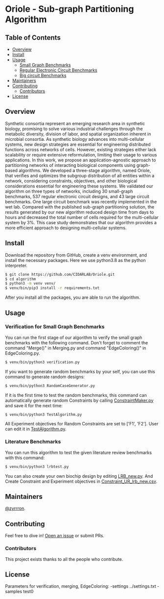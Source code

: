 # Oriole - Sub-graph Partitioning Algorithm 
<!-- # Standard Readme -->

<!--[![standard-readme compliant](https://img.shields.io/badge/readme%20style-standard-brightgreen.svg?style=flat-square)](https://github.com/RichardLitt/standard-readme)
-->

## Table of Contents

- [Overview](#overview)
- [Install](#install)
- [Usage](#usage)
	- [Small Graph Benchmarks](#small)
    - [Regular Electronic Circuit Benchmarks](#regular)
    - [Big circuit Benchmarks](#big)
- [Maintainers](#maintainers)
- [Contributing](#contributing)
    - [Contributors](#contributors)
- [License](#license)

## Overview
Synthetic consortia represent an emerging research area in synthetic biology, promising to solve various industrial challenges through the metabolic diversity, division of labor, and spatial organization inherent in microbial consortia. As synthetic biology advances into multi-cellular systems, new design strategies are essential for engineering distributed functions across networks of cells. However, existing strategies either lack scalability or require extensive reformulation, limiting their usage to various applications. In this work, we propose an application-agnostic approach to partitioning networks of interacting biological components using graph-based algorithms. We developed a three-stage algorithm, named Oriole, that verifies and optimizes the subgroup distribution of all entities within a network, considering constraints, objectives, and other biological considerations essential for engineering these systems. We validated our algorithm on three types of networks, including 30 small-graph benchmarks, 537 regular electronic circuit designs, and 43 large circuit benchmarks. One large circuit benchmark was recently implemented in the wet lab. Compared with the published sub-graph partitioning solution, the results generated by our new algorithm reduced design time from days to hours and decreased the total number of cells required for the multi-cellular system by 3\%. This case study demonstrates that our algorithm provides a more efficient approach to designing multi-cellular systems.

## Install

Download the repository from GitHub, create a venv environment, and install the necessary packages. Here we use python3.8 as the python interpreter.

```sh
$ git clone https://github.com/CIDARLAB/Oriole.git
$ cd algorithm
$ python3 -m venv venv/
$ venv/bin/pip3 install -r requirements.txt
```

After you install all the packages, you are able to run the algorithm.

## Usage


### Verification for Small Graph Benchmarks
You can run the first stage of our algorithm to verify the small graph benchmarks with the following command. 
Don't forget to comment the command "Merge()" in Merging.py and command "EdgeColoring()" in EdgeColoring.py.
```sh
$ venv/bin/python3 verification.py
```

If you want to generate random benchmarks by your self, you can use this command to generate random designs:
```sh
$ venv/bin/python3 RandomCaseGenerator.py
```

If it is the first time to test the random benchmarks, this command can automatically generate random Constraints by calling [ConstraintMaker.py](ConstraintMaker.py) and save it for the next time:
```sh
$ venv/bin/python3 TestAlgorithm.py
```

All Experiment objectives for Random Constraints are set to ['F1', 'F2']. User can edit it in [TestAlgorithm.py](TestAlgorithm.py).

### Literature Benchmarks
You can run this algorithm to test the given literature review benchmarks with this command:
```sh
$ venv/bin/python3 lrbtest.py
```

You can also create your own biochip design by editing [LRB_new.py](Literature_Review_Benchmarks_Generator/LRB_new.py).
And Create Constraint and Experiment objectives in [Constraint_UR_lrb_new.csv](TestCaseFiles/lrb/URC/Constraint_UR_lrb_new.csv).

## Maintainers

[@zyrrron](https://github.com/zyrrron).

## Contributing

Feel free to dive in! [Open an issue](https://github.com/zyrrron/VeSpA-Algorithm/issues/new) or submit PRs.

### Contributors

This project exists thanks to all the people who contribute. 

## License

Parameters for verification, merging, EdgeColoring:
-settings
../settings.txt
-samples
test0
